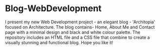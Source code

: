 # Blog-WebDevelopment
I present my new Web Development project - an elegant blog - 'Architopia' focused on Architecture. 
The blog contains- Home, About Me and Contact page with a minimal design and black and white colour palette.
The repository includes an HTML file and a CSS file that combine to create a visually stunning and functional blog. 
Hope you like it!
